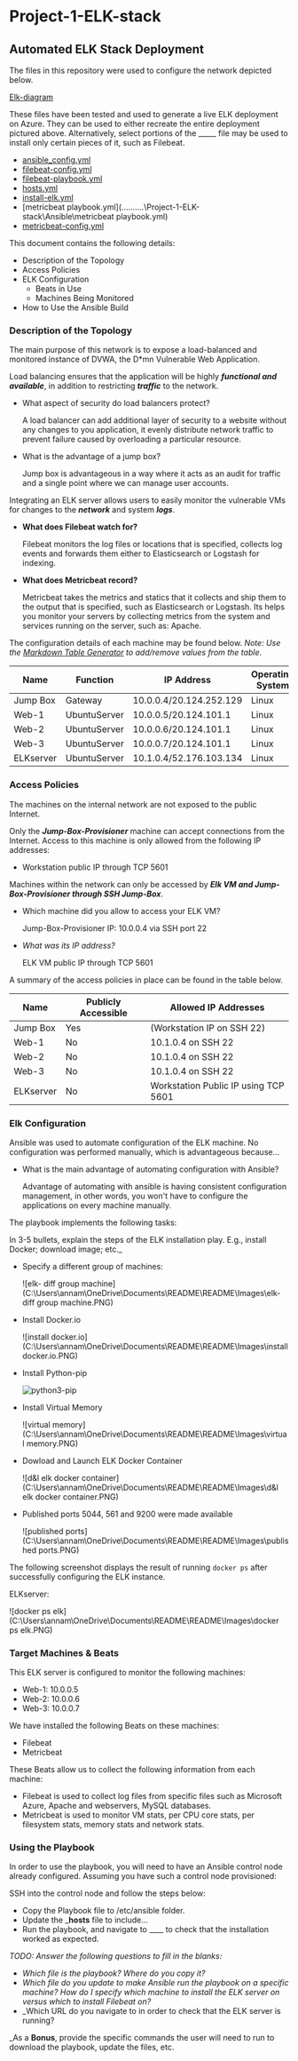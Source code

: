 # Project-1-ELK-stack

## Automated ELK Stack Deployment

The files in this repository were used to configure the network depicted below.

[Elk-diagram](Images/Elk-diagram.png)

These files have been tested and used to generate a live ELK deployment on Azure. They can be used to either recreate the entire deployment pictured above. Alternatively, select portions of the _____ file may be used to install only certain pieces of it, such as Filebeat.



  -  [ansible_config.yml](..\..\..\..\..\Project-1-ELK-stack\Ansible\ansible_config.yml) 
  -  [filebeat-config.yml](..\..\..\..\..\Project-1-ELK-stack\Ansible\filebeat-config.yml) 
  -  [filebeat-playbook.yml](..\..\..\..\..\Project-1-ELK-stack\Ansible\filebeat-playbook.yml) 
  -  [hosts.yml](..\..\..\..\..\Project-1-ELK-stack\Ansible\hosts.yml) 
  -  [install-elk.yml](..\..\..\..\..\Project-1-ELK-stack\Ansible\install-elk.yml) 
  -  [metricbeat playbook.yml](..\..\..\..\..\Project-1-ELK-stack\Ansible\metricbeat playbook.yml) 
  -  [metricbeat-config.yml](..\..\..\..\..\Project-1-ELK-stack\Ansible\metricbeat-config.yml) 

This document contains the following details:

- Description of the Topology
- Access Policies
- ELK Configuration
  - Beats in Use
  - Machines Being Monitored
- How to Use the Ansible Build


### Description of the Topology

The main purpose of this network is to expose a load-balanced and monitored instance of DVWA, the D*mn Vulnerable Web Application.

Load balancing ensures that the application will be highly ***functional and available***, in addition to restricting ***traffic*** to the network.

- What aspect of security do load balancers protect? 

  A load balancer can add additional layer of security to a website without any changes to you application, it evenly distribute network traffic to prevent failure caused by overloading a particular resource.

- What is the advantage of a jump box?

  Jump box is advantageous in a way where it acts as an audit for traffic and a single point where we can manage user accounts.

Integrating an ELK server allows users to easily monitor the vulnerable VMs for changes to the ***network*** and system ***logs***.

- **What does Filebeat watch for?**

  Filebeat monitors the log files or locations that is specified, collects log events and forwards them either to Elasticsearch or Logstash for indexing.

- **What does Metricbeat record?**

  Metricbeat takes the metrics and statics that it collects and ship them to the output that is specified, such as Elasticsearch or Logstash. Its helps you monitor your servers by collecting metrics from the system and services running on the server, such as: Apache.

The configuration details of each machine may be found below.
_Note: Use the [Markdown Table Generator](http://www.tablesgenerator.com/markdown_tables) to add/remove values from the table_.

| Name      | Function     | IP Address              | Operating System |
| --------- | ------------ | ----------------------- | ---------------- |
| Jump Box  | Gateway      | 10.0.0.4/20.124.252.129 | Linux            |
| Web-1     | UbuntuServer | 10.0.0.5/20.124.101.1   | Linux            |
| Web-2     | UbuntuServer | 10.0.0.6/20.124.101.1   | Linux            |
| Web-3     | UbuntuServer | 10.0.0.7/20.124.101.1   | Linux            |
| ELKserver | UbuntuServer | 10.1.0.4/52.176.103.134 | Linux            |

### Access Policies

The machines on the internal network are not exposed to the public Internet. 

Only the ***Jump-Box-Provisioner*** machine can accept connections from the Internet. Access to this machine is only allowed from the following IP addresses:

- Workstation public IP through TCP 5601

Machines within the network can only be accessed by ***Elk VM and Jump-Box-Provisioner through SSH Jump-Box***.

- Which machine did you allow to access your ELK VM? 

  Jump-Box-Provisioner IP: 10.0.0.4 via SSH port 22

- _What was its IP address?_

  ELK VM public IP through TCP 5601

  

A summary of the access policies in place can be found in the table below.

| Name      | Publicly Accessible | Allowed IP Addresses                 |
| --------- | ------------------- | ------------------------------------ |
| Jump Box  | Yes                 | (Workstation IP on SSH 22)           |
| Web-1     | No                  | 10.1.0.4 on SSH 22                   |
| Web-2     | No                  | 10.1.0.4 on SSH 22                   |
| Web-3     | No                  | 10.1.0.4 on SSH 22                   |
| ELKserver | No                  | Workstation Public IP using TCP 5601 |

### Elk Configuration

Ansible was used to automate configuration of the ELK machine. No configuration was performed manually, which is advantageous because...

- What is the main advantage of automating configuration with Ansible?

  Advantage of automating with ansible is having consistent configuration management, in other words, you won't have to configure the applications on every machine manually. 

The playbook implements the following tasks:

In 3-5 bullets, explain the steps of the ELK installation play. E.g., install Docker; download image; etc._

- Specify a different group of machines:

  ![elk- diff group machine](C:\Users\annam\OneDrive\Documents\README\README\Images\elk- diff group machine.PNG)

- Install Docker.io

  ![install docker.io](C:\Users\annam\OneDrive\Documents\README\README\Images\install docker.io.PNG)

- Install Python-pip

  ![python3-pip](C:\Users\annam\OneDrive\Documents\README\README\Images\python3-pip.PNG)

- Install Virtual Memory

  ![virtual memory](C:\Users\annam\OneDrive\Documents\README\README\Images\virtual memory.PNG)

- Dowload and Launch ELK Docker Container

  ![d&l elk docker container](C:\Users\annam\OneDrive\Documents\README\README\Images\d&l elk docker container.PNG)

- Published ports 5044, 561 and 9200 were made available

  ![published ports](C:\Users\annam\OneDrive\Documents\README\README\Images\published ports.PNG)

The following screenshot displays the result of running `docker ps` after successfully configuring the ELK instance.

ELKserver:

![docker ps elk](C:\Users\annam\OneDrive\Documents\README\README\Images\docker ps elk.PNG)

### Target Machines & Beats

This ELK server is configured to monitor the following machines:

- Web-1: 10.0.0.5
- Web-2: 10.0.0.6
- Web-3: 10.0.0.7

We have installed the following Beats on these machines:

- Filebeat
- Metricbeat

These Beats allow us to collect the following information from each machine:

- Filebeat is used to collect log files from specific files such as Microsoft Azure, Apache and webservers, MySQL databases.
- Metricbeat is used to monitor VM stats, per CPU core stats, per filesystem stats, memory stats and network stats.

### Using the Playbook

In order to use the playbook, you will need to have an Ansible control node already configured. Assuming you have such a control node provisioned: 

SSH into the control node and follow the steps below:

- Copy the Playbook file to /etc/ansible folder.
- Update the ___hosts__ file to include...
- Run the playbook, and navigate to ____ to check that the installation worked as expected.

_TODO: Answer the following questions to fill in the blanks:_

- _Which file is the playbook? Where do you copy it?_
- _Which file do you update to make Ansible run the playbook on a specific machine? How do I specify which machine to install the ELK server on versus which to install Filebeat on?_
- _Which URL do you navigate to in order to check that the ELK server is running?

_As a **Bonus**, provide the specific commands the user will need to run to download the playbook, update the files, etc.
